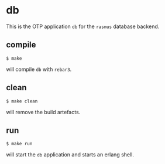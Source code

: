 # db

This is the OTP application `db` for the `rasmus` database backend.

## compile 

    $ make 

will compile `db` with `rebar3`.

## clean

    $ make clean

will remove the build artefacts.

## run

    $ make run

will start the `db` application and starts an erlang shell.
